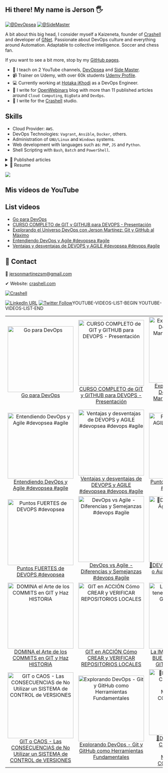 ## Hi there! My name is Jerson 🖐
<!-- <img src = "https://raw.githubusercontent.com/MartinHeinz/MartinHeinz/master/wave.gif" style="width:25px;" width="25px"> -->

[![@DevOpsea](https://img.shields.io/youtube/channel/subscribers/UCHQb90WIYhLUObEc8uVJR6A?label=%40DevOpsea&style=social)](https://www.youtube.com/@devopsea?sub_confirmation=1)
[![@SideMaster](https://img.shields.io/youtube/channel/subscribers/UC-_To7b_NPrxvgG-_de5HRA?label=%40SideMaster&style=social)](https://youtube.com/sidemaster?sub_confirmation=1)

A bit about this big head, I consider myself a Kaizeneta, founder of [Crashell](https://www.crashell.com) and developer of [GNet](https://www.crashell.com/gnet). Passionate about DevOps culture and everything around Automation. Adaptable to collective intelligence. Soccer and chess fan. 
 
If you want to see a bit more, stop by my [GitHub pages](https://jersonmartinez.github.io/jersonmartinez/).

- 🎥 I teach on 2 YouTube channels, [DevOpsea](https://www.youtube.com/@devopsea?sub_confirmation=1) and [Side Master](https://www.youtube.com/user/sidemastersupremo?sub_confirmation=1).
- 📹 Trainer on Udemy, with over 60k students [Udemy Profile](https://www.udemy.com/user/side-master/).
- 💻 Currently working at [Hotaka iKhodi](https://www.hotaka.io/) as a DevOps Engineer.
- 📰 I write for [OpenWebinars](https://openwebinars.net/@antoniomorenosm/) blog with more than 11 published articles around `Cloud Computing`, `BigData` and `DevOps`.
- 📰 I write for the [Crashell](https://www.crashell.com/estudio) studio.

## Skills
<!-- <img src = "https://media2.giphy.com/media/QssGEmpkyEOhBCb7e1/giphy.gif?cid=ecf05e47a0n3gi1bfqntqmob8g9aid1oyj2wr3ds3mg700bl&rid=giphy.gif" width="20px"> -->
- Cloud Provider: `AWS`.
- DevOps Technologies: `Vagrant`, `Ansible`, `Docker`, others.
- Administration of `GNU/Linux` and `Windows` systems.
- Web development with languages such as: `PHP`, `JS` and `Python`.
- Shell Scripting with `Bash`, `Batch` and `PowerShell`.

<details>
	<summary> 📰 Published articles</summary>
<br>
	<ul>
		<li><a href="https://openwebinars.net/blog/monitorizando-datos-con-influxdb-telegraf-y-grafana/" target="_blank">📄 Monitorizando datos con InfluxDB, Telegraf y Grafana</a></li>
		<li><a href="https://openwebinars.net/blog/que-es-influxdb-y-primeros-pasos/" target="_blank">📄 Qué es InfluxDB y primeros pasos</a></li>
		<li><a href="https://openwebinars.net/blog/que-es-telegraf-y-primeros-pasos/" target="_blank">📄 Qué es Telegraf y primeros pasos</a></li>
		<li><a href="https://openwebinars.net/blog/que-es-grafana-y-primeros-pasos/" target="_blank">📄 Qué es Grafana y primeros pasos</a></li>
		<li><a href="https://openwebinars.net/blog/go-vs-python-diferencias-y-puntos-fuertes/" target="_blank">📄 Go vs Python: Diferencias y puntos fuertes</a></li>
		<li><a href="https://openwebinars.net/blog/gestion-de-procesos-y-servicios-desde-shell-script-en-windows/" target="_blank">📄 Gestión de procesos y servicios desde Shell Script en Windows</a></li>
		<li><a href="https://www.crashell.com/estudio/habilitar_distro_wsl_2_con_docker_engine_en_windows" target="_blank">📄 Habilitar distro WSL 2 con Docker Engine en Windows</a></li>
		<li><a href="https://www.crashell.com/estudio/hacer_ping_desde_php" target="_blank">📄 Hacer ping desde PHP</a></li>
		<li><a href="https://www.crashell.com/estudio/cortar_y_unir_archivos_desde_php" target="_blank">📄 Cortar y unir archivos desde PHP</a></li>
		<li><a href="https://www.crashell.com/estudio/mejora_la_productividad_de_tu_empresa_con_git" target="_blank">📄 Mejora la productividad de tu empresa con Git</a></li>
		<li><a href="https://openwebinars.net/blog/infraestructura-lamp-con-docker-compose/" target="_blank">📄 Infraestructura LAMP con Docker Compose</a></li>
		<li><a href="https://openwebinars.net/blog/programacion-de-tareas-desde-la-terminal-de-windows/" target="_blank">📄 Programación de tareas desde la terminal de Windows</a></li>
		<li><a href="https://openwebinars.net/blog/automatizacion-de-procesos-con-shell-script-batch/" target="_blank">📄 Automatización de procesos con Shell Script Batch</a></li>
		<li><a href="https://openwebinars.net/blog/20-comandos-de-red-mas-importantes-en-windows/" target="_blank">📄 20 comandos de red más importantes en Windows</a></li>
		<li><a href="https://openwebinars.net/blog/shell-scripting-en-sistemas-windows/" target="_blank">📄 Shell Scripting en Sistemas Windows</a></li>
		<li><a href="https://openwebinars.net/blog/certificaciones-de-azure/" target="_blank">📄 Certificaciones de Microsoft Azure</a></li>
		<li><a href="https://openwebinars.net/blog/go-para-devops/" target="_blank">📄 Go para DevOps</a></li>
		<li><a href="https://openwebinars.net/blog/trunk-based-development-vs-git-flow-cual-elegir/" target="_blank">📄 Trunk Based Development vs Git Flow, cuál elegir</a></li>
		<li><a href="https://openwebinars.net/blog/evolucion-y-futuro-de-los-proveedores-cloud/" target="_blank">📄 Evolución y futuro de los proveedores Cloud</a></li>
		<li><a href="https://openwebinars.net/blog/agile-testing-principios-etapas-y-ventajas/" target="_blank">📄 Agile testing: Principios, etapas y ventajas</a></li>
		<li><a href="https://openwebinars.net/blog/top-herramientas-devops-comunicacion-y-chatops/" target="_blank">📄 Top herramientas DevOps: Comunicación y ChatOps</a></li>
		<li><a href="https://openwebinars.net/blog/top-herramientas-devops-del-monitoreo-la-observabilidad/" target="_blank">📄 Top herramientas DevOps: Del Monitoreo a la Observabilidad</a></li>
	</ul>
</details>

<details>
	<summary> 📃 Resume</summary>
<br>
<ul><li><a href="https://github.com/jersonmartinez/jersonmartinez/blob/main/src/CV/Curriculum%20Vitae%20-%20Jerson%20Antonio%20Mart%C3%ADnez%20Moreno.pdf">👉 View document</a>.</li></ul>
</details>

[![](https://visitcount.itsvg.in/api?id=jersonmartinez&label=Profile%20visits&color=12&icon=5&pretty=true)](https://visitcount.itsvg.in)

## Mis vídeos de YouTube

<!-- YOUTUBE-VIDEOS-LIST-BEGIN -->
<!-- YOUTUBE-VIDEOS-LIST-END -->

## List videos

<!-- YOUTUBE-VIDEOS-LIST:START -->
- [Go para DevOps](https://www.youtube.com/watch?v=o8MFI4VRkmg)
- [CURSO COMPLETO de GIT y GITHUB para DEVOPS - Presentación](https://www.youtube.com/watch?v=NPM62BMnLS4)
- [Explorando el Universo DevOps con Jerson Martínez: Git y GitHub al Máximo](https://www.youtube.com/watch?v=g3xLye3LDWs)
- [Entendiendo DevOps y Agile #devopsea #agile](https://www.youtube.com/watch?v=UWDj87JuGcU)
- [Ventajas y desventajas de DEVOPS y AGILE #devopsea #devops #agile](https://www.youtube.com/watch?v=kVJAWXVY-UY)
<!-- YOUTUBE-VIDEOS-LIST:END -->

## 💬 Contact

💌 jersonmartinezsm@gmail.com

✔ Website: [crashell.com](https://www.crashell.com)

<a href="https://www.crashell.com/?suscribirse" target="_blank"><img alt="Crashell" src="https://img.shields.io/twitter/url?color=9cf&label=%40Crashell&logo=Crashell&logoColor=informational&style=for-the-badge&url=https%3A%2F%2Ftwitter.com%2Fantoniomorenosm"></a>

<a href="https://www.linkedin.com/in/jersonmartinezsm/" target="_blank"><img alt="LinkedIn URL" src="https://img.shields.io/twitter/url?label=Jerson%20Martinez&logo=linkedin&style=social&url=https%3A%2F%2Fwww.linkedin.com%2Fin%2Fjersonmartinezsm%2F"></a>
<a href="https://twitter.com/antoniomorenosm" target="_blank"><img alt="Twitter Follow" src="https://img.shields.io/twitter/follow/antoniomorenosm?label=S%C3%ADgueme%20en%20%40antoniomorenosm&style=social"></a>YOUTUBE-VIDEOS-LIST-BEGIN
YOUTUBE-VIDEOS-LIST-END
<!-- YOUTUBE-VIDEOS-LIST-BEGIN -->
<!-- YOUTUBE-VIDEOS-LIST-END -->
<!-- YOUTUBE-VIDEOS-LIST-BEGIN -->
<table><tr><td align="center"><a href="https://www.youtube.com/watch?v=o8MFI4VRkmg"><img src="https://img.youtube.com/vi/o8MFI4VRkmg/0.jpg" alt="Go para DevOps" style="width:210px;"><br>Go para DevOps</a></td><td align="center"><a href="https://www.youtube.com/watch?v=NPM62BMnLS4"><img src="https://img.youtube.com/vi/NPM62BMnLS4/0.jpg" alt="CURSO COMPLETO de GIT y GITHUB para DEVOPS - Presentación" style="width:210px;"><br>CURSO COMPLETO de GIT y GITHUB para DEVOPS - Presentación</a></td><td align="center"><a href="https://www.youtube.com/watch?v=g3xLye3LDWs"><img src="https://img.youtube.com/vi/g3xLye3LDWs/0.jpg" alt="Explorando el Universo DevOps con Jerson Martínez: Git y GitHub al Máximo" style="width:210px;"><br>Explorando el Universo DevOps con Jerson Martínez: Git y GitHub al Máximo</a></td></tr><tr><td align="center"><a href="https://www.youtube.com/watch?v=UWDj87JuGcU"><img src="https://img.youtube.com/vi/UWDj87JuGcU/0.jpg" alt="Entendiendo DevOps y Agile #devopsea #agile" style="width:210px;"><br>Entendiendo DevOps y Agile #devopsea #agile</a></td><td align="center"><a href="https://www.youtube.com/watch?v=kVJAWXVY-UY"><img src="https://img.youtube.com/vi/kVJAWXVY-UY/0.jpg" alt="Ventajas y desventajas de DEVOPS y AGILE #devopsea #devops #agile" style="width:210px;"><br>Ventajas y desventajas de DEVOPS y AGILE #devopsea #devops #agile</a></td><td align="center"><a href="https://www.youtube.com/watch?v=ucLcOnrYu_0"><img src="https://img.youtube.com/vi/ucLcOnrYu_0/0.jpg" alt="Puntos FUERTES de AGILE #devopsea #agile" style="width:210px;"><br>Puntos FUERTES de AGILE #devopsea #agile</a></td></tr><tr><td align="center"><a href="https://www.youtube.com/watch?v=GtDY57z0ngY"><img src="https://img.youtube.com/vi/GtDY57z0ngY/0.jpg" alt="Puntos FUERTES de DEVOPS #devopsea" style="width:210px;"><br>Puntos FUERTES de DEVOPS #devopsea</a></td><td align="center"><a href="https://www.youtube.com/watch?v=apgsqgHn5ZE"><img src="https://img.youtube.com/vi/apgsqgHn5ZE/0.jpg" alt="DevOps vs Agile - Diferencias y Semejanzas #devops #agile" style="width:210px;"><br>DevOps vs Agile - Diferencias y Semejanzas #devops #agile</a></td><td align="center"><a href="https://www.youtube.com/watch?v=_V5HbUxaQ5I"><img src="https://img.youtube.com/vi/_V5HbUxaQ5I/0.jpg" alt="🥊DEVOPS vs AGILE - 🔄 Ágil o Automatizado #DevOps #Agile" style="width:210px;"><br>🥊DEVOPS vs AGILE - 🔄 Ágil o Automatizado #DevOps #Agile</a></td></tr><tr><td align="center"><a href="https://www.youtube.com/watch?v=SGk9Ca7htSQ"><img src="https://img.youtube.com/vi/SGk9Ca7htSQ/0.jpg" alt="DOMINA el Arte de los COMMITS en GIT y Haz HISTORIA" style="width:210px;"><br>DOMINA el Arte de los COMMITS en GIT y Haz HISTORIA</a></td><td align="center"><a href="https://www.youtube.com/watch?v=xwQbIUezRSs"><img src="https://img.youtube.com/vi/xwQbIUezRSs/0.jpg" alt="GIT en ACCIÓN   Cómo CREAR y VERIFICAR REPOSITORIOS LOCALES" style="width:210px;"><br>GIT en ACCIÓN   Cómo CREAR y VERIFICAR REPOSITORIOS LOCALES</a></td><td align="center"><a href="https://www.youtube.com/watch?v=-CMfAg5g6mU"><img src="https://img.youtube.com/vi/-CMfAg5g6mU/0.jpg" alt="La IMPORTANCIA de tener BUENAS BASES en GIT y GITHUB para DEVOPS" style="width:210px;"><br>La IMPORTANCIA de tener BUENAS BASES en GIT y GITHUB para DEVOPS</a></td></tr><tr><td align="center"><a href="https://www.youtube.com/watch?v=rOFffboGrto"><img src="https://img.youtube.com/vi/rOFffboGrto/0.jpg" alt="GIT o CAOS - Las CONSECUENCIAS de No Utilizar un SISTEMA de CONTROL de VERSIONES" style="width:210px;"><br>GIT o CAOS - Las CONSECUENCIAS de No Utilizar un SISTEMA de CONTROL de VERSIONES</a></td><td align="center"><a href="https://www.youtube.com/watch?v=YqJTKjpa32A"><img src="https://img.youtube.com/vi/YqJTKjpa32A/0.jpg" alt="Explorando DevOps - Git y GitHub como Herramientas Fundamentales" style="width:210px;"><br>Explorando DevOps - Git y GitHub como Herramientas Fundamentales</a></td><td align="center"><a href="https://www.youtube.com/watch?v=0GjUocrXFGY"><img src="https://img.youtube.com/vi/0GjUocrXFGY/0.jpg" alt="🥊DEVOPS vs AGILE 💥 Comprendiendo las DIFERENCIAS y MAXIMIZANDO la COLABORACIÓN 🔥🚀" style="width:210px;"><br>🥊DEVOPS vs AGILE 💥 Comprendiendo las DIFERENCIAS y MAXIMIZANDO la COLABORACIÓN 🔥🚀</a></td></tr><tr></tr></table>
<!-- YOUTUBE-VIDEOS-LIST-END -->
